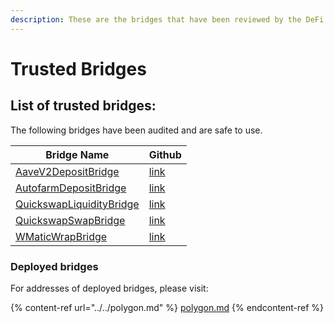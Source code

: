 ```yaml
---
description: These are the bridges that have been reviewed by the DeFi Basket team.
---
```


# Trusted Bridges

## List of trusted bridges:

The following bridges have been audited and are safe to use.&#x20;

| Bridge Name                                                                                                         | Github                                                                                                                                             |
| ------------------------------------------------------------------------------------------------------------------- | -------------------------------------------------------------------------------------------------------------------------------------------------- |
| [AaveV2DepositBridge](https://docs.indexpool.org/developer/bridges/trusted-bridges/aave-v2-deposit-bridge)          | [link](https://github.com/indexpool/indexpool-contracts/blob/main/contracts/bridges/trusted/AaveV2DepositBridge/AaveV2DepositBridge.sol)           |
| [AutofarmDepositBridge](https://docs.indexpool.org/developer/bridges/trusted-bridges/autofarm-deposit-bridge)       | [link](https://github.com/indexpool/indexpool-contracts/blob/main/contracts/bridges/trusted/AutofarmDepositBridge/AutofarmDepositBridge.sol)       |
| [QuickswapLiquidityBridge](https://docs.indexpool.org/developer/bridges/trusted-bridges/quickswap-liquidity-bridge) | [link](https://github.com/indexpool/indexpool-contracts/blob/main/contracts/bridges/trusted/QuickswapLiquidityBridge/QuickswapLiquidityBridge.sol) |
| [QuickswapSwapBridge](https://docs.indexpool.org/developer/bridges/trusted-bridges/quickswap-swap-bridge)           | [link](https://github.com/indexpool/indexpool-contracts/blob/main/contracts/bridges/trusted/QuickswapSwapBridge/QuickswapSwapBridge.sol)           |
| [WMaticWrapBridge](https://docs.indexpool.org/developer/bridges/trusted-bridges/wmaticwrapbridge)                   | [link](https://github.com/indexpool/indexpool-contracts/blob/main/contracts/bridges/trusted/WMaticWrapBridge/WMaticWrapBridge.sol)                 |

### Deployed bridges

For addresses of deployed bridges, please visit:

{% content-ref url="../../polygon.md" %}
[polygon.md](../../polygon.md)
{% endcontent-ref %}
